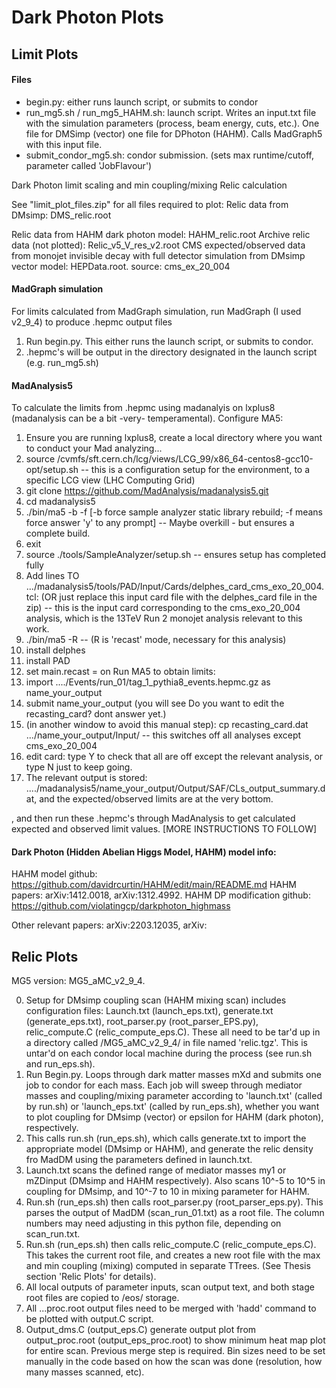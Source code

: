 # Dark Photon Plots

## Limit Plots
#### Files
- begin.py: either runs launch script, or submits to condor
- run_mg5.sh / run_mg5_HAHM.sh: launch script. Writes an input.txt file with the simulation parameters (process, beam energy, cuts, etc.). One file for DMSimp (vector) one file for DPhoton (HAHM). Calls MadGraph5 with this input file.
- submit_condor_mg5.sh: condor submission. (sets max runtime/cutoff, parameter called 'JobFlavour')

Dark Photon limit scaling and min coupling/mixing Relic calculation

See "limit_plot_files.zip" for all files required to plot:
Relic data from DMsimp: DMS_relic.root

Relic data from HAHM dark photon model: HAHM_relic.root
Archive relic data (not plotted): Relic_v5_V_res_v2.root
CMS expected/observed data from monojet invisible decay with full detector simulation from DMsimp vector model: HEPData.root. source: cms_ex_20_004

#### MadGraph simulation
For limits calculated from MadGraph simulation, run MadGraph (I used v2_9_4) to produce .hepmc output files
1. Run begin.py. This either runs the launch script, or submits to condor.
2. .hepmc's will be output in the directory designated in the launch script (e.g. run_mg5.sh)
#### MadAnalysis5
To calculate the limits from .hepmc using madanalyis on lxplus8 (madanalysis can be a bit -very- temperamental). Configure MA5:
1. Ensure you are running lxplus8, create a local directory where you want to conduct your Mad analyzing...
2. source /cvmfs/sft.cern.ch/lcg/views/LCG_99/x86_64-centos8-gcc10-opt/setup.sh   -- this is a configuration setup for the environment, to a specific LCG view (LHC Computing Grid)
3. git clone https://github.com/MadAnalysis/madanalysis5.git
4. cd madanalysis5
5. ./bin/ma5 -b -f [-b force sample analyzer static library rebuild; -f means force answer 'y' to any prompt]  -- Maybe overkill - but ensures a complete build.
6. exit
7. source ./tools/SampleAnalyzer/setup.sh   -- ensures setup has completed fully
8. Add lines TO .../madanalysis5/tools/PAD/Input/Cards/delphes_card_cms_exo_20_004.tcl: (OR just replace this input card file with the delphes_card file in the zip)  --  this is the input card corresponding to the cms_exo_20_004 analysis, which is the 13TeV Run 2 monojet analysis relevant to this work.
9. ./bin/ma5 -R   --    (R is 'recast' mode, necessary for this analysis)
10. install delphes
11. install PAD
12. set main.recast = on
Run MA5 to obtain limits:
1. import ..../Events/run_01/tag_1_pythia8_events.hepmc.gz  as  name_your_output
2. submit name_your_output   (you will see Do you want to edit the recasting_card? dont answer yet.)
3. (in another window to avoid this manual step):  cp recasting_card.dat .../name_your_output/Input/       -- this  switches off all analyses except cms_exo_20_004
4. edit card: type Y to check that all are off except the relevant analysis, or type N just to keep going.
5. The relevant output is stored: ..../madanalysis5/name_your_output/Output/SAF/CLs_output_summary.dat, and the expected/observed limits are at the very bottom.



, and then run these .hepmc's through MadAnalysis to get calculated expected and observed limit values.
[MORE INSTRUCTIONS TO FOLLOW]


#### Dark Photon (Hidden Abelian Higgs Model, HAHM) model info:
HAHM model github: https://github.com/davidrcurtin/HAHM/edit/main/README.md
HAHM papers: arXiv:1412.0018, arXiv:1312.4992. 
HAHM DP modification github: https://github.com/violatingcp/darkphoton_highmass

Other relevant papers: arXiv:2203.12035, arXiv:

 
## Relic Plots

MG5 version: MG5_aMC_v2_9_4.

0. Setup for DMsimp coupling scan (HAHM mixing scan) includes configuration files: Launch.txt (launch_eps.txt), generate.txt (generate_eps.txt), root_parser.py (root_parser_EPS.py), relic_compute.C (relic_compute_eps.C). These all need to be tar'd up in a directory called /MG5_aMC_v2_9_4/ in file named 'relic.tgz'. This is untar'd on each condor local machine during the process (see run.sh and run_eps.sh). 
1. Run Begin.py. Loops through dark matter masses mXd and submits one job to condor for each mass. Each job will sweep through mediator masses and coupling/mixing parameter according to 'launch.txt' (called by run.sh) or 'launch_eps.txt' (called by run_eps.sh), whether you want to plot coupling for DMsimp (vector) or epsilon for HAHM (dark photon), respectively.
2. This calls run.sh (run_eps.sh), which calls generate.txt to import the appropriate model (DMsimp or HAHM), and generate the relic density fro MadDM using the parameters defined in launch.txt. 
3. Launch.txt scans the defined range of mediator masses my1 or mZDinput (DMsimp and HAHM respectively). Also scans 10^-5 to 10^5 in coupling for DMsimp, and 10^-7 to 10 in mixing parameter for HAHM.
4. Run.sh (run_eps.sh) then calls root_parser.py (root_parser_eps.py). This parses the output of MadDM (scan_run_01.txt) as a root file. The column numbers may need adjusting in this python file, depending on scan_run.txt.
5. Run.sh (run_eps.sh) then calls relic_compute.C (relic_compute_eps.C). This takes the current root file, and creates a new root file with the max and min coupling (mixing) computed in separate TTrees. (See Thesis section 'Relic Plots' for details).
6. All local outputs of parameter inputs, scan output text, and both stage root files are copied to /eos/ storage.
7. All ...proc.root output files need to be merged with 'hadd' command to be plotted with output.C script.
8. Output_dms.C (output_eps.C) generate output plot from output_proc.root (output_eps_proc.root) to show minimum heat map plot for entire scan. Previous merge step is required. Bin sizes need to be set manually in the code based on how the scan was done (resolution, how many masses scanned, etc).


